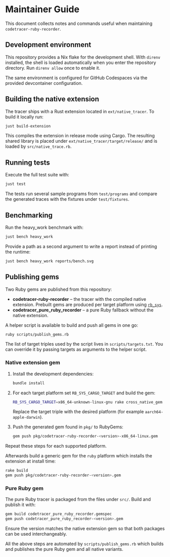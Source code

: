 # Maintainer Guide

This document collects notes and commands useful when maintaining
`codetracer-ruby-recorder`.

## Development environment

This repository provides a Nix flake for the development shell. With
`direnv` installed, the shell is loaded automatically when you enter the
repository directory. Run `direnv allow` once to enable it.

The same environment is configured for GitHub Codespaces via the
provided devcontainer configuration.

## Building the native extension

The tracer ships with a Rust extension located in `ext/native_tracer`.
To build it locally run:

```bash
just build-extension
```

This compiles the extension in release mode using Cargo. The resulting
shared library is placed under
`ext/native_tracer/target/release/` and is loaded by `src/native_trace.rb`.

## Running tests

Execute the full test suite with:

```bash
just test
```


The tests run several sample programs from `test/programs` and compare
the generated traces with the fixtures under `test/fixtures`.

## Benchmarking

Run the heavy\_work benchmark with:

```bash
just bench heavy_work
```

Provide a path as a second argument to write a report instead of
printing the runtime:

```bash
just bench heavy_work reports/bench.svg
```

## Publishing gems

Two Ruby gems are published from this repository:

* **codetracer-ruby-recorder** – the tracer with the compiled native
  extension. Prebuilt gems are produced per target platform using
  [`rb_sys`](https://github.com/oxidize-rb/rb-sys).
* **codetracer_pure_ruby_recorder** – a pure Ruby fallback without the
  native extension.

A helper script is available to build and push all gems in one go:

```bash
ruby scripts/publish_gems.rb
```

The list of target triples used by the script lives in
`scripts/targets.txt`. You can override it by passing targets as
arguments to the helper script.

### Native extension gem

1. Install the development dependencies:

   ```bash
   bundle install
   ```

2. For each target platform set `RB_SYS_CARGO_TARGET` and build the gem:

   ```bash
   RB_SYS_CARGO_TARGET=x86_64-unknown-linux-gnu rake cross_native_gem
   ```

   Replace the target triple with the desired platform (for example
   `aarch64-apple-darwin`).

3. Push the generated gem found in `pkg/` to RubyGems:

   ```bash
   gem push pkg/codetracer-ruby-recorder-<version>-x86_64-linux.gem
   ```

Repeat these steps for each supported platform.

Afterwards build a generic gem for the `ruby` platform which installs the
extension at install time:

```bash
rake build
gem push pkg/codetracer-ruby-recorder-<version>.gem
```

### Pure Ruby gem

The pure Ruby tracer is packaged from the files under `src/`. Build and
publish it with:

```bash
gem build codetracer_pure_ruby_recorder.gemspec
gem push codetracer_pure_ruby_recorder-<version>.gem
```

Ensure the version matches the native extension gem so that both
packages can be used interchangeably.

All the above steps are automated by `scripts/publish_gems.rb` which
builds and publishes the pure Ruby gem and all native variants.
